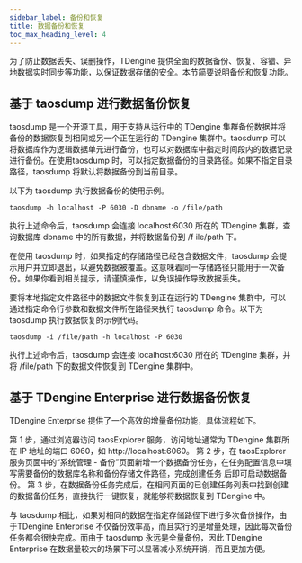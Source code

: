 ```yaml
---
sidebar_label: 备份和恢复
title: 数据备份和恢复
toc_max_heading_level: 4
---
```


为了防止数据丢失、误删操作，TDengine 提供全面的数据备份、恢复、容错、异地数据实时同步等功能，以保证数据存储的安全。本节简要说明备份和恢复功能。

## 基于 taosdump 进行数据备份恢复

taosdump 是一个开源工具，用于支持从运行中的 TDengine 集群备份数据并将备份的数据恢复到相同或另一个正在运行的 TDengine 集群中。taosdump 可以将数据库作为逻辑数据单元进行备份，也可以对数据库中指定时间段内的数据记录进行备份。在使用taosdump 时，可以指定数据备份的目录路径。如果不指定目录路径，taosdump 将默认将数据备份到当前目录。

以下为 taosdump 执行数据备份的使用示例。
```shell
taosdump -h localhost -P 6030 -D dbname -o /file/path
```

执行上述命令后，taosdump 会连接 localhost:6030 所在的 TDengine 集群，查询数据库 dbname 中的所有数据，并将数据备份到 /f ile/path 下。

在使用 taosdump 时，如果指定的存储路径已经包含数据文件，taosdump 会提示用户并立即退出，以避免数据被覆盖。这意味着同一存储路径只能用于一次备份。如果你看到相关提示，请谨慎操作，以免误操作导致数据丢失。

要将本地指定文件路径中的数据文件恢复到正在运行的 TDengine 集群中，可以通过指定命令行参数和数据文件所在路径来执行 taosdump 命令。以下为 taosdump 执行数据恢复的示例代码。
```shell
taosdump -i /file/path -h localhost -P 6030
```

执行上述命令后，taosdump 会连接 localhost:6030 所在的 TDengine 集群，并将 /file/path 下的数据文件恢复到 TDengine 集群中。

## 基于 TDengine Enterprise 进行数据备份恢复

TDengine Enterprise 提供了一个高效的增量备份功能，具体流程如下。

第 1 步，通过浏览器访问 taosExplorer 服务，访问地址通常为 TDengine 集群所在 IP 地址的端口 6060，如 http://localhost:6060。
第 2 步，在 taosExplorer 服务页面中的“系统管理 - 备份”页面新增一个数据备份任务，在任务配置信息中填写需要备份的数据库名称和备份存储文件路径，完成创建任务
后即可启动数据备份。
第 3 步，在数据备份任务完成后，在相同页面的已创建任务列表中找到创建的数据备份任务，直接执行一键恢复，就能够将数据恢复到 TDengine 中。

与 taosdump 相比，如果对相同的数据在指定存储路径下进行多次备份操作，由于TDengine Enterprise 不仅备份效率高，而且实行的是增量处理，因此每次备份任务都会很快完成。而由于 taosdump 永远是全量备份，因此 TDengine Enterprise 在数据量较大的场景下可以显著减小系统开销，而且更加方便。